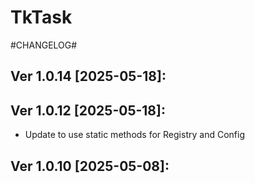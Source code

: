 # TkTask

#CHANGELOG#

Ver 1.0.14 [2025-05-18]:
-------------------------------


Ver 1.0.12 [2025-05-18]:
-------------------------------
  - Update to use static methods for Registry and Config


Ver 1.0.10 [2025-05-08]:
-------------------------------
